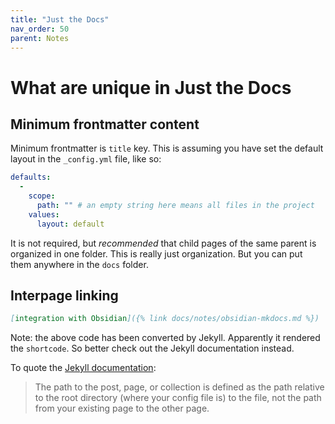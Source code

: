 ```yaml
---
title: "Just the Docs"
nav_order: 50
parent: Notes
---
```

# What are unique in Just the Docs

## Minimum frontmatter content
Minimum frontmatter is `title` key.  This is assuming you have set the default layout in the `_config.yml` file, like so:
```yml
defaults:
  -
    scope:
      path: "" # an empty string here means all files in the project
    values:
      layout: default
```

It is not required, but *recommended* that child pages of the same parent is organized in one folder. This is really just organization. But you can put them anywhere in the `docs` folder.

## Interpage linking
```markdown
[integration with Obsidian]({% link docs/notes/obsidian-mkdocs.md %})
```
Note: the above code has been converted by Jekyll. Apparently it rendered the `shortcode`. So better check out the Jekyll documentation instead.

To quote the [Jekyll documentation](https://jekyllrb.com/docs/liquid/tags/#link):
> The path to the post, page, or collection is defined as the path relative to the root directory (where your config file is) to the file, not the path from your existing page to the other page.